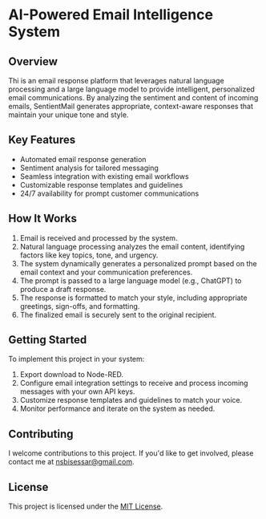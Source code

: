 # AI-Powered Email Intelligence System

## Overview
Thi is an email response platform that leverages natural language processing and a large language model to provide intelligent, personalized email communications. By analyzing the sentiment and content of incoming emails, SentientMail generates appropriate, context-aware responses that maintain your unique tone and style.

## Key Features
- Automated email response generation
- Sentiment analysis for tailored messaging
- Seamless integration with existing email workflows
- Customizable response templates and guidelines
- 24/7 availability for prompt customer communications

## How It Works
1. Email is received and processed by the system.
2. Natural language processing analyzes the email content, identifying factors like key topics, tone, and urgency.
3. The system dynamically generates a personalized prompt based on the email context and your communication preferences.
4. The prompt is passed to a large language model (e.g., ChatGPT) to produce a draft response.
5. The response is formatted to match your style, including appropriate greetings, sign-offs, and formatting.
6. The finalized email is securely sent to the original recipient.

## Getting Started
To implement this project in your system:

1. Export download to Node-RED.
2. Configure email integration settings to receive and process incoming messages with your own API keys.
3. Customize response templates and guidelines to match your voice.
4. Monitor performance and iterate on the system as needed.

## Contributing
I welcome contributions to this project. If you'd like to get involved, please contact me at nsbisessar@gmail.com.

## License
This project is licensed under the [MIT License](License).
